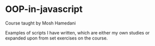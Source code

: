 # OOP-in-javascript
Course taught by Mosh Hamedani

Examples of scripts I have written, which are either my own studies or expanded upon from set exercises on the course.
